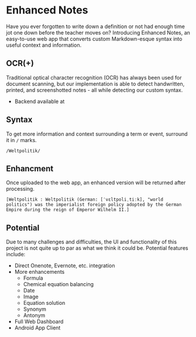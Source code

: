 # Enhanced Notes

Have you ever forgotten to write down a definition or not had enough time jot one down before the teacher moves on? Introducing Enhanced Notes, an easy-to-use web app that converts custom Markdown-esque syntax into useful context and information.

## OCR(+)
Traditional optical character recognition (OCR) has always been used for document scanning, but our implementation is able to detect handwritten, printed, and screenshotted notes - all while detecting our custom syntax.
 - Backend available at 

## Syntax
To get more information and context surrounding a term or event, surround it in `/` marks.

```
/Weltpolitik/
```

## Enhancment
Once uploaded to the web app, an enhanced version will be returned after processing.
```
[Weltpolitik : Weltpolitik (German: [ˈvɛltpoliˌtiːk], "world politics") was the imperialist foreign policy adopted by the German Empire during the reign of Emperor Wilhelm II.]
```

## Potential
Due to many challenges and difficulties, the UI and functionality of this project is not quite up to par as what we think it could be. Potential features include:
 - Direct Onenote, Evernote, etc. integration
 - More enhancements
   - Formula
   - Chemical equation balancing
   - Date
   - Image
   - Equation solution
   - Synonym
   - Antonym
 - Full Web Dashboard
 - Android App Client